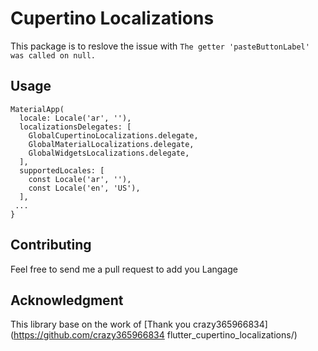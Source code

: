 # Cupertino Localizations
This package is to reslove the issue with 
```The getter 'pasteButtonLabel' was called on null.```

## Usage
```
MaterialApp(
  locale: Locale('ar', ''),
  localizationsDelegates: [
    GlobalCupertinoLocalizations.delegate,
    GlobalMaterialLocalizations.delegate,
    GlobalWidgetsLocalizations.delegate,
  ],
  supportedLocales: [
    const Locale('ar', ''),
    const Locale('en', 'US'),
  ],
 ...
}
```


## Contributing
Feel free to send me a pull request to add you Langage

## Acknowledgment
This library base on the work of [Thank you crazy365966834](https://github.com/crazy365966834 flutter_cupertino_localizations/)
